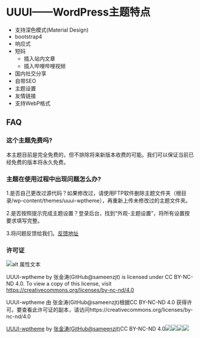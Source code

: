 # UUUI——WordPress主题特点
 - 支持深色模式(Material Design)
 - bootstrap4
 - 响应式
 - 短码
   - 插入站内文章
   - 插入哔哩哔哩视频
 - 国内社交分享
 - 自带SEO
 - 主题设置
 - 友情链接
 - 支持WebP格式

## FAQ

### 这个主题免费吗?

本主题目前是完全免费的，但不排除将来新版本收费的可能。我们可以保证当前已经免费的版本将永久免费。

### 主题在使用过程中出现问题怎么办?

1.是否自己更改过源代码？如果修改过，请使用FTP软件删除主题文件夹（根目录/wp-content/themes/uuui-wptheme），再重新上传未修改过的主题文件夹。

2.是否按照提示完成主题设置？登录后台，找到“外观-主题设置”，将所有设置按要求填写完整。

3.将问题反馈给我们。[反馈地址](https://github.com/sameenzjt/uuui-wptheme/issues/new)

### 许可证

![alt 属性文本](https://img.shields.io/badge/license-CC-yellow.svg)

UUUI-wptheme by 张金涛(GitHub@sameenzjt) is licensed under CC BY-NC-ND 4.0. To view a copy of this license, visit https://creativecommons.org/licenses/by-nc-nd/4.0

UUUI-wptheme 由 张金涛(GitHub@sameenzjt)根据CC BY-NC-ND 4.0 获得许可。要查看此许可证的副本，请访问https://creativecommons.org/licenses/by-nc-nd/4.0

[<span rel="dct:title">UUUI-wptheme</span>](https://github.com/sameenzjt/uuui-wptheme) by [<span rel="cc:attributionName">张金涛(GitHub@sameenzjt)</span>](www.sameen.art)CC BY-NC-ND 4.0[![](https://search.creativecommons.org/static/img/cc_icon.svg)![](https://search.creativecommons.org/static/img/cc-by_icon.svg)![](https://search.creativecommons.org/static/img/cc-nc_icon.svg)![](https://search.creativecommons.org/static/img/cc-nd_icon.svg)](https://creativecommons.org/licenses/by-nc-nd/4.0)
